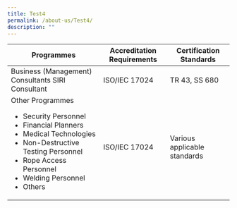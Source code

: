 ```yaml
---
title: Test4
permalink: /about-us/Test4/
description: ""
---
```

<style type="text/css">
.tg td {
    font-size: 16px;
}
    font-size: 16px;
}
.tg ul {
    list-style-type: disc; 
}
.tg ul li {
    font-size: 16px; 
}
</style>
<table class="tg">
<thead>
  <tr>
    <th class="tg-sc4m">Programmes</th>
    <th class="tg-sc4m">Accreditation Requirements</th>
    <th class="tg-sc4m">Certification Standards</th>
  </tr>
</thead>
<tbody>
  <tr>
    <td class="tg-06je">Business (Management) Consultants SIRI Consultant</td>
    <td class="tg-06je">ISO/IEC 17024</td>
    <td class="tg-06je">TR 43, SS 680</td>
  </tr>
  <tr>
    <td class="tg-06je">Other Programmes<br>
      <ul>
        <li>Security Personnel</li>
        <li>Financial Planners</li>
        <li>Medical Technologies</li>
        <li>Non-Destructive Testing Personnel</li>
        <li>Rope Access Personnel</li>
        <li>Welding Personnel</li>
        <li>Others</li>
      </ul>
    </td>
    <td class="tg-06je">ISO/IEC 17024</td>
    <td class="tg-06je">Various applicable standards</td>
  </tr>
</tbody>
</table>

<!--This is a comment within a line -->

<!--test-->

<!--test-->
